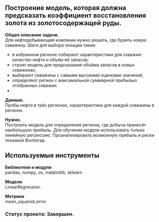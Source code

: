 ## Построение модель, которая должна предсказать коэффициент восстановления золота из золотосодержащей руды.

**Общее описание задачи.**<br>
Для нефтедобывающей компании нужно решить, где бурить новую скважину.
Шаги для выбора локации такие:
- в избранном регионе собирают характеристики для скважин: качество нефти и объём её запасов;
- строят модель для предсказания объёма запасов в новых скважинах;
- выбирают скважины с самыми высокими оценками значений;
- определяют регион с максимальной суммарной прибылью отобранных скважин.
- 
**Данные.**<br>
Пробы нефти в трёх регионах, характеристики для каждой скважины в регионе.

**Нужно.**<br>
Построить модель для определения региона, где добыча принесёт наибольшую прибыль. 
Для обучения модели использовать только линейную регрессию.
Проанализировать возможную прибыль и риски техникой Bootstrap.

## Используемые инструменты
**Библиотеки и модули**<br>
pandas, numpy, os, matplotlib, sklearn

**Модели**<br>
LinearRegression.

**Метрики**<br>
mean_squared_error

### Статус проекта: Завершен.
